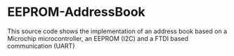 # EEPROM-AddressBook
This source code shows the implementation of an address book based on a Microchip microcontroller, an EEPROM (I2C) and a FTDI based communication (UART)
